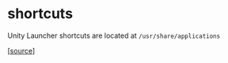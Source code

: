 # shortcuts

Unity Launcher shortcuts are located at `/usr/share/applications`

[[source](https://help.ubuntu.com/community/UnityLaunchersAndDesktopFiles)]
